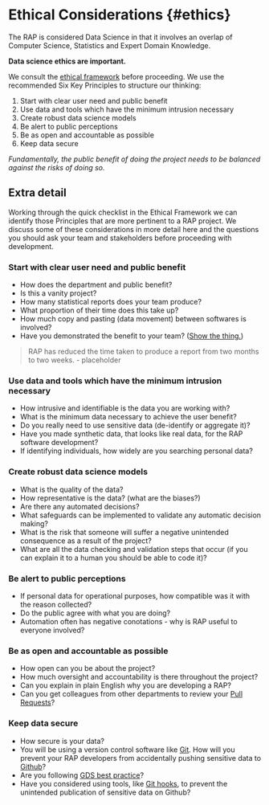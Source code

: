# Ethical Considerations {#ethics}

The RAP is considered Data Science in that it involves an overlap of Computer Science, Statistics and Expert Domain Knowledge.  

**Data science ethics are important.** 

We consult the [ethical framework](https://www.gov.uk/government/publications/data-science-ethical-framework) before proceeding. We use the recommended Six Key Principles to structure our thinking:

1. Start with clear user need and public benefit
2. Use data and tools which have the minimum intrusion necessary
3. Create robust data science models
4. Be alert to public perceptions
5. Be as open and accountable as possible
6. Keep data secure

*Fundamentally, the public benefit of doing the project needs to be balanced against the risks of doing so.*

## Extra detail

Working through the quick checklist in the Ethical Framework we can identify those Principles that are more pertinent to a RAP project. We discuss some of these considerations in more detail here and the questions you should ask your team and stakeholders before proceeding with development.  

### Start with clear user need and public benefit
* How does the department and public benefit?
* Is this a vanity project?
* How many statistical reports does your team produce?
* What proportion of their time does this take up?
* How much copy and pasting (data movement) between softwares is involved?
* Have you demonstrated the benefit to your team? ([Show the thing.](https://gdsengagement.blog.gov.uk/2016/11/04/what-we-mean-when-we-say-show-the-thing/))

> RAP has reduced the time taken to produce a report from two months to two weeks. - placeholder

### Use data and tools which have the minimum intrusion necessary
* How intrusive and identifiable is the data you are working with?
* What is the minimum data necessary to achieve the user benefit?
* Do you really need to use sensitive data (de-identify or aggregate it)?
* Have you made synthetic data, that looks like real data, for the RAP software development?
* If identifying individuals, how widely are you searching personal data?

### Create robust data science models
* What is the quality of the data?
* How representative is the data? (what are the biases?)
* Are there any automated decisions?
* What safeguards can be implemented to validate any automatic decision making?
* What is the risk that someone will suffer a negative unintended consequence as a result of the project?
* What are all the data checking and validation steps that occur (if you can explain it to a human you should be able to code it)?

### Be alert to public perceptions
* If personal data for operational purposes, how compatible was it with the reason collected?
* Do the public agree with what you are doing?
* Automation often has negative conotations - why is RAP useful to everyone involved?

### Be as open and accountable as possible
* How open can you be about the project?
* How much oversight and accountability is there throughout the project?
* Can you explain in plain English why you are developing a RAP?
* Can you get colleagues from other departments to review your [Pull Requests](https://help.github.com/articles/about-pull-requests/)?

### Keep data secure
* How secure is your data?
* You will be using a version control software like [Git](https://gdstechnology.blog.gov.uk/2014/01/27/how-we-use-github/). How will you prevent your RAP developers from accidentally pushing sensitive data to [Github](https://stackoverflow.com/questions/13321556/difference-between-git-and-github)?
* Are you following [GDS best practice](https://gdsdata.blog.gov.uk/2017/03/27/reproducible-analytical-pipeline/)?
* Have you considered using tools, like [Git hooks](https://github.com/ukgovdatascience/dotfiles), to prevent the unintended publication of sensitive data on Github?



